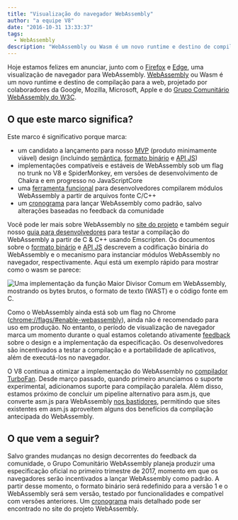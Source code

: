 ```yaml
---
title: "Visualização do navegador WebAssembly"
author: "a equipe V8"
date: "2016-10-31 13:33:37"
tags: 
  - WebAssembly
description: "WebAssembly ou Wasm é um novo runtime e destino de compilação para a web, agora disponível sob um flag no Chrome Canary!"
---
```

Hoje estamos felizes em anunciar, junto com o [Firefox](https://hacks.mozilla.org/2016/10/webassembly-browser-preview) e [Edge](https://blogs.windows.com/msedgedev/2016/10/31/webassembly-browser-preview/), uma visualização de navegador para WebAssembly. [WebAssembly](http://webassembly.org/) ou Wasm é um novo runtime e destino de compilação para a web, projetado por colaboradores da Google, Mozilla, Microsoft, Apple e do [Grupo Comunitário WebAssembly do W3C](https://www.w3.org/community/webassembly/).

<!--truncate-->
## O que este marco significa?

Este marco é significativo porque marca:

- um candidato a lançamento para nosso [MVP](http://webassembly.org/docs/mvp/) (produto minimamente viável) design (incluindo [semântica](http://webassembly.org/docs/semantics/), [formato binário](http://webassembly.org/docs/binary-encoding/) e [API JS](http://webassembly.org/docs/js/))
- implementações compatíveis e estáveis de WebAssembly sob um flag no trunk no V8 e SpiderMonkey, em versões de desenvolvimento de Chakra e em progresso no JavaScriptCore
- uma [ferramenta funcional](http://webassembly.org/getting-started/developers-guide/) para desenvolvedores compilarem módulos WebAssembly a partir de arquivos fonte C/C++
- um [cronograma](http://webassembly.org/roadmap/) para lançar WebAssembly como padrão, salvo alterações baseadas no feedback da comunidade

Você pode ler mais sobre WebAssembly no [site do projeto](http://webassembly.org/) e também seguir nosso [guia para desenvolvedores](http://webassembly.org/getting-started/developers-guide/) para testar a compilação do WebAssembly a partir de C & C++ usando Emscripten. Os documentos sobre o [formato binário](http://webassembly.org/docs/binary-encoding/) e [API JS](http://webassembly.org/docs/js/) descrevem a codificação binária do WebAssembly e o mecanismo para instanciar módulos WebAssembly no navegador, respectivamente. Aqui está um exemplo rápido para mostrar como o wasm se parece:

![Uma implementação da função Maior Divisor Comum em WebAssembly, mostrando os bytes brutos, o formato de texto (WAST) e o código fonte em C.](/_img/webassembly-browser-preview/gcd.svg)

Como o WebAssembly ainda está sob um flag no Chrome ([chrome://flags/#enable-webassembly](chrome://flags/#enable-webassembly)), ainda não é recomendado para uso em produção. No entanto, o período de visualização de navegador marca um momento durante o qual estamos coletando ativamente [feedback](http://webassembly.org/community/feedback/) sobre o design e a implementação da especificação. Os desenvolvedores são incentivados a testar a compilação e a portabilidade de aplicativos, além de executá-los no navegador.

O V8 continua a otimizar a implementação do WebAssembly no [compilador TurboFan](/blog/turbofan-jit). Desde março passado, quando primeiro anunciamos o suporte experimental, adicionamos suporte para compilação paralela. Além disso, estamos próximo de concluir um pipeline alternativo para asm.js, que converte asm.js para WebAssembly [nos bastidores](https://www.chromestatus.com/feature/5053365658583040), permitindo que sites existentes em asm.js aproveitem alguns dos benefícios da compilação antecipada do WebAssembly.

## O que vem a seguir?

Salvo grandes mudanças no design decorrentes do feedback da comunidade, o Grupo Comunitário WebAssembly planeja produzir uma especificação oficial no primeiro trimestre de 2017, momento em que os navegadores serão incentivados a lançar WebAssembly como padrão. A partir desse momento, o formato binário será redefinido para a versão 1 e o WebAssembly será sem versão, testado por funcionalidades e compatível com versões anteriores. Um [cronograma](http://webassembly.org/roadmap/) mais detalhado pode ser encontrado no site do projeto WebAssembly.

